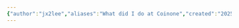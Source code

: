 ```yaml
---
{"author":"jx2lee","aliases":"What did I do at Coinone","created":"2025-08-02T15:54:29.250+09:00","last-updated":"2025-08-02 15:54","tags":["coinone","work"],"dg-publish":true,"dg-home-link":false,"dg-show-local-graph":false,"dg-show-backlinks":false,"dg-show-toc":false,"dg-show-inline-title":false,"dg-show-file-tree":false,"dg-enable-search":false,"dg-link-preview":false,"dg-show-tags":false,"dg-pass-frontmatter":false,"permalink":"/career/coinone/","dgPassFrontmatter":true,"noteIcon":""}
---
```

